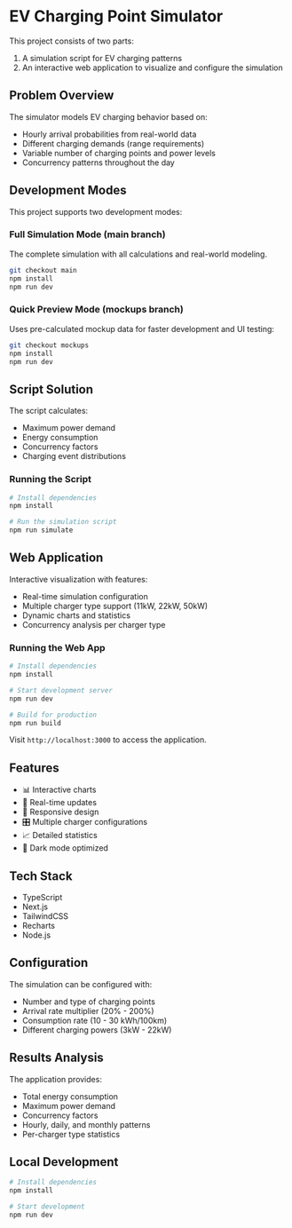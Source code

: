 # EV Charging Point Simulator

This project consists of two parts:
1. A simulation script for EV charging patterns
2. An interactive web application to visualize and configure the simulation

## Problem Overview

The simulator models EV charging behavior based on:
- Hourly arrival probabilities from real-world data
- Different charging demands (range requirements)
- Variable number of charging points and power levels
- Concurrency patterns throughout the day

## Development Modes

This project supports two development modes:

### Full Simulation Mode (main branch)
The complete simulation with all calculations and real-world modeling.

```bash
git checkout main
npm install
npm run dev
```

### Quick Preview Mode (mockups branch)
Uses pre-calculated mockup data for faster development and UI testing:

```bash
git checkout mockups
npm install
npm run dev
```

## Script Solution

The script calculates:
- Maximum power demand
- Energy consumption
- Concurrency factors
- Charging event distributions

### Running the Script

```bash
# Install dependencies
npm install

# Run the simulation script
npm run simulate
```

## Web Application

Interactive visualization with features:
- Real-time simulation configuration
- Multiple charger type support (11kW, 22kW, 50kW)
- Dynamic charts and statistics
- Concurrency analysis per charger type

### Running the Web App

```bash
# Install dependencies
npm install

# Start development server
npm run dev

# Build for production
npm run build
```

Visit `http://localhost:3000` to access the application.

## Features

- 📊 Interactive charts
- 🔄 Real-time updates
- 📱 Responsive design
- 🎛️ Multiple charger configurations
- 📈 Detailed statistics
- 🌙 Dark mode optimized

## Tech Stack

- TypeScript
- Next.js
- TailwindCSS
- Recharts
- Node.js

## Configuration

The simulation can be configured with:
- Number and type of charging points
- Arrival rate multiplier (20% - 200%)
- Consumption rate (10 - 30 kWh/100km)
- Different charging powers (3kW - 22kW)

## Results Analysis

The application provides:
- Total energy consumption
- Maximum power demand
- Concurrency factors
- Hourly, daily, and monthly patterns
- Per-charger type statistics

## Local Development

```bash
# Install dependencies
npm install

# Start development
npm run dev
